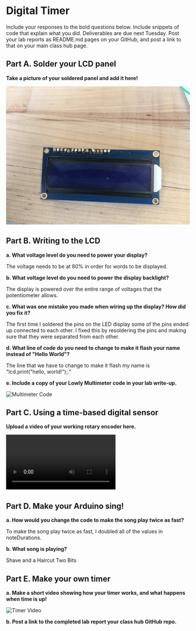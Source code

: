 # Digital Timer
 
Include your responses to the bold questions below. Include snippets of code that explain what you did. Deliverables are due next Tuesday. Post your lab reports as README.md pages on your GitHub, and post a link to that on your main class hub page.

## Part A. Solder your LCD panel

**Take a picture of your soldered panel and add it here!**

![Soldered Panel Image](https://github.com/byellin/Developing-and-Designing-Interactive-Devices/blob/2019Fall/Part%20A%20Image.JPG)

## Part B. Writing to the LCD
 
**a. What voltage level do you need to power your display?**

 The voltage needs to be at 80% in order for words to be displayed. 

**b. What voltage level do you need to power the display backlight?**

The display is powered over the entire range of voltages that the potentiometer allows. 

**c. What was one mistake you made when wiring up the display? How did you fix it?**

The first time I soldered the pins on the LED display some of the pins ended up connected to each other. I fixed this by resoldering the pins and making sure that they were separated from each other. 

**d. What line of code do you need to change to make it flash your name instead of "Hello World"?**
 
 The line that we have to change to make it flash my name is "lcd.print("hello, world!");."
 
**e. Include a copy of your Lowly Multimeter code in your lab write-up.**

![Multimeter Code](https://github.com/byellin/Developing-and-Designing-Interactive-Devices/blob/2019Fall/Multimeter.ino)

## Part C. Using a time-based digital sensor

**Upload a video of your working rotary encoder here.**

![Rotary Encoder Video](https://github.com/byellin/Developing-and-Designing-Interactive-Devices/blob/2019Fall/Rotary%20Encoder%20Video.MOV)

## Part D. Make your Arduino sing!

**a. How would you change the code to make the song play twice as fast?**

To make the song play twice as fast, I doubled all of the values in noteDurations. 
 
**b. What song is playing?**

Shave and a Haircut Two Bits

## Part E. Make your own timer

**a. Make a short video showing how your timer works, and what happens when time is up!**

![Timer Video](https://github.com/byellin/Developing-and-Designing-Interactive-Devices)

**b. Post a link to the completed lab report your class hub GitHub repo.**
